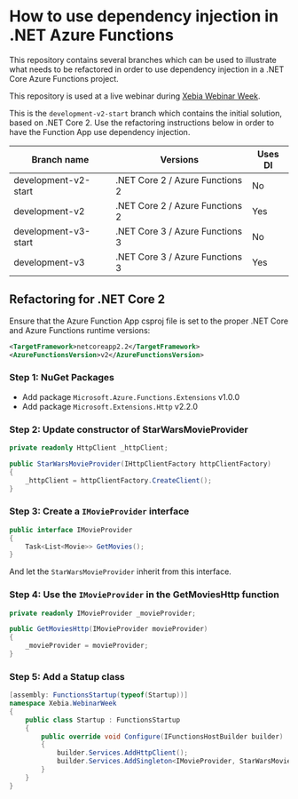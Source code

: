 # How to use dependency injection in .NET Azure Functions 

This repository contains several branches which can be used to illustrate what needs to be refactored in order to use dependency injection in a .NET Core Azure Functions project.

This repository is used at a live webinar during [Xebia Webinar Week](https://pages.xebia.com/academy-webinar-week/dependency-injection-in-net-azure-functions).

This is the `development-v2-start` branch which contains the initial solution, based on .NET Core 2. Use the refactoring instructions below in order to have the Function App use dependency injection.

|Branch name| Versions | Uses DI |
|-|-|-|
| development-v2-start | .NET Core 2 / Azure Functions 2 | No
| development-v2 | .NET Core 2 / Azure Functions 2 | Yes
| development-v3-start | .NET Core 3 / Azure Functions 3 | No
| development-v3 | .NET Core 3 / Azure Functions 3 | Yes

## Refactoring for .NET Core 2

Ensure that the Azure Function App csproj file is set to the proper .NET Core and Azure Functions runtime versions:

```xml
<TargetFramework>netcoreapp2.2</TargetFramework>
<AzureFunctionsVersion>v2</AzureFunctionsVersion>
```

### Step 1: NuGet Packages

- Add package `Microsoft.Azure.Functions.Extensions` v1.0.0
- Add package `Microsoft.Extensions.Http` v2.2.0

### Step 2: Update constructor of StarWarsMovieProvider

```csharp
private readonly HttpClient _httpClient;

public StarWarsMovieProvider(IHttpClientFactory httpClientFactory)
{
    _httpClient = httpClientFactory.CreateClient();
}

```
### Step 3: Create a `IMovieProvider` interface

```csharp
public interface IMovieProvider
{
    Task<List<Movie>> GetMovies();
}
```

And let the `StarWarsMovieProvider` inherit from this interface.

### Step 4: Use the `IMovieProvider` in the GetMoviesHttp function

```csharp
private readonly IMovieProvider _movieProvider;

public GetMoviesHttp(IMovieProvider movieProvider)
{
    _movieProvider = movieProvider;
}
```

### Step 5: Add a Statup class

```csharp
[assembly: FunctionsStartup(typeof(Startup))]
namespace Xebia.WebinarWeek
{
    public class Startup : FunctionsStartup
    {
        public override void Configure(IFunctionsHostBuilder builder)
        {
            builder.Services.AddHttpClient();
            builder.Services.AddSingleton<IMovieProvider, StarWarsMovieProvider>();
        }
    }
}
```